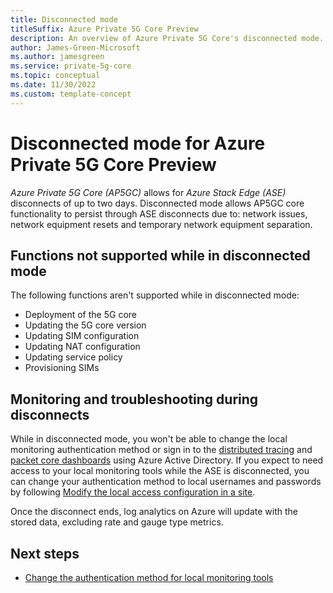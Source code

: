 ```yaml
---
title: Disconnected mode
titleSuffix: Azure Private 5G Core Preview
description: An overview of Azure Private 5G Core's disconnected mode.
author: James-Green-Microsoft
ms.author: jamesgreen
ms.service: private-5g-core
ms.topic: conceptual 
ms.date: 11/30/2022
ms.custom: template-concept 
---
```


# Disconnected mode for Azure Private 5G Core Preview

*Azure Private 5G Core (AP5GC)* allows for *Azure Stack Edge (ASE)* disconnects of up to two days. Disconnected mode allows AP5GC core functionality to persist through ASE disconnects due to: network issues, network equipment resets and temporary network equipment separation.

## Functions not supported while in disconnected mode

The following functions aren't supported while in disconnected mode:

- Deployment of the 5G core
- Updating the 5G core version
- Updating SIM configuration
- Updating NAT configuration
- Updating service policy
- Provisioning SIMs

## Monitoring and troubleshooting during disconnects

While in disconnected mode, you won't be able to change the local monitoring authentication method or sign in to the [distributed tracing](distributed-tracing.md) and [packet core dashboards](packet-core-dashboards.md) using Azure Active Directory. If you expect to need access to your local monitoring tools while the ASE is disconnected, you can change your authentication method to local usernames and passwords by following [Modify the local access configuration in a site](modify-local-access-configuration.md).

Once the disconnect ends, log analytics on Azure will update with the stored data, excluding rate and gauge type metrics.

## Next steps

- [Change the authentication method for local monitoring tools](modify-local-access-configuration.md)